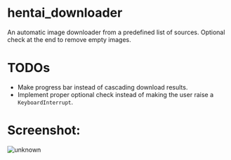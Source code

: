 # hentai_downloader
An automatic image downloader from a predefined list of sources. Optional check at the end to remove empty images.

# TODOs
- Make progress bar instead of cascading download results.
- Implement proper optional check instead of making the user raise a `KeyboardInterrupt`.

# Screenshot:
![unknown](https://user-images.githubusercontent.com/61984863/149247712-bc310bd4-b7a5-4b64-923c-e4f4bb987ba1.png)
